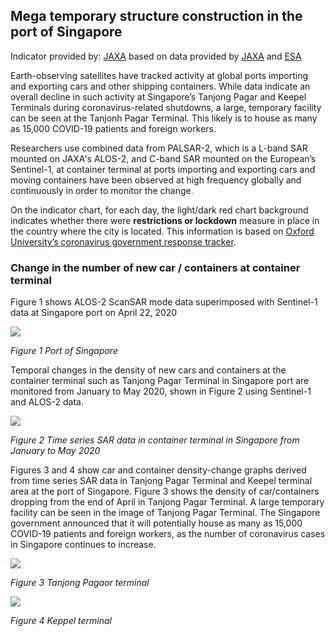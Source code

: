 ## Mega temporary structure construction in the port of Singapore


Indicator provided by: [JAXA](https://global.jaxa.jp/) based on data provided by [JAXA](https://global.jaxa.jp/) and [ESA](https://esa.int)

Earth-observing satellites have tracked activity at global ports importing and exporting cars and other shipping containers. While data indicate an overall decline in such activity at Singapore’s Tanjong Pagar and Keepel Terminals during coronavirus-related shutdowns, a large, temporary facility can be seen at the Tanjonh Pagar Terminal. This likely is to house as many as 15,000 COVID-19 patients and foreign workers. 

Researchers use combined data from PALSAR-2, which is a L-band SAR mounted on JAXA's ALOS-2, and C-band SAR mounted on the European’s Sentinel-1, at container terminal at ports importing and exporting cars and moving containers have been observed at high frequency globally and continuously in order to monitor the change.

On the indicator chart, for each day, the light/dark red chart background indicates whether there were **restrictions or lockdown** measure in place in the country where the city is located. This information is based on [Oxford University’s coronavirus government response tracker](https://covidtracker.bsg.ox.ac.uk/). 


### Change in the number of new car / containers at container terminal 

Figure 1 shows ALOS-2 ScanSAR mode data superimposed with Sentinel-1 data at Singapore port on April 22, 2020

![](data/trilateral/E9_Fig1.png)

*Figure 1 Port of Singapore*

Temporal changes in the density of new cars and containers at the container terminal such as Tanjong Pagar Terminal in Singapore port are monitored from January to May 2020, shown in Figure 2 using Sentinel-1 and ALOS-2 data.

![](data/trilateral/E9_Fig2.png)

*Figure 2 Time series SAR data in container terminal in Singapore from January to May 2020*

Figures 3 and 4 show car and container density-change graphs derived from time series SAR data in Tanjong Pagar Terminal and Keepel terminal area at the port of Singapore. Figure 3 shows the density of car/containers dropping from the end of April in Tanjong Pagar Terminal. A large temporary facility can be seen in the image of Tanjong Pagar Terminal. The Singapore government announced that it will potentially house as many as 15,000 COVID-19 patients and foreign workers, as the number of coronavirus cases in Singapore continues to increase. 


![](data/trilateral/E9_Fig3.png)

*Figure 3 Tanjong Pagaor terminal*

![](data/trilateral/E9_Fig4.png)

*Figure 4 Keppel terminal*
